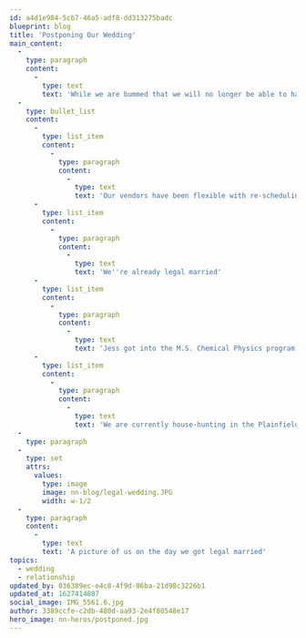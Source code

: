 ```yaml
---
id: a4d1e984-5cb7-46a5-adf8-dd313275badc
blueprint: blog
title: 'Postponing Our Wedding'
main_content:
  -
    type: paragraph
    content:
      -
        type: text
        text: 'While we are bummed that we will no longer be able to have our wedding as originally planned on 8/22/2020, we have a lot of good news!'
  -
    type: bullet_list
    content:
      -
        type: list_item
        content:
          -
            type: paragraph
            content:
              -
                type: text
                text: 'Our vendors have been flexible with re-scheduling for next year! Our new date will be 8/14/2021! '
      -
        type: list_item
        content:
          -
            type: paragraph
            content:
              -
                type: text
                text: 'We''re already legal married'
      -
        type: list_item
        content:
          -
            type: paragraph
            content:
              -
                type: text
                text: 'Jess got into the M.S. Chemical Physics program at Lewis University!'
      -
        type: list_item
        content:
          -
            type: paragraph
            content:
              -
                type: text
                text: 'We are currently house-hunting in the Plainfield, IL area! '
  -
    type: paragraph
  -
    type: set
    attrs:
      values:
        type: image
        image: nn-blog/legal-wedding.JPG
        width: w-1/2
  -
    type: paragraph
    content:
      -
        type: text
        text: 'A picture of us on the day we got legal married'
topics:
  - wedding
  - relationship
updated_by: 036389ec-e4c8-4f9d-86ba-21d98c3226b1
updated_at: 1627414087
social_image: IMG_5561.6.jpg
author: 3389ccfe-c2db-480d-aa93-2e4f80548e17
hero_image: nn-heros/postponed.jpg
---
```

